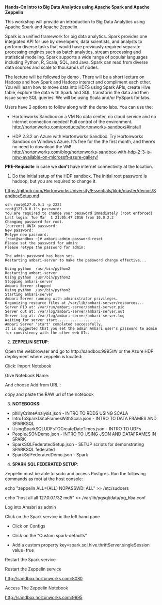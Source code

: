 
**Hands-On Intro to Big Data Analytics using Apache Spark and Apache Zeppelin**


This workshop will provide an introduction to Big Data Analytics using Apache Spark and Apache Zeppelin.

Spark is a unified framework for big data analytics. Spark provides one integrated API for use by developers, data scientists, and analysts to perform diverse tasks that would have previously required separate processing engines such as batch analytics, stream processing and statistical modeling. Spark supports a wide range of popular languages including Python, R, Scala, SQL, and Java. Spark can read from diverse data sources and scale to thousands of nodes.

The lecture will be followed by demo . There will be a short lecture on Hadoop and how Spark and Hadoop interact and compliment each other. You will learn how to move data into HDFS using Spark APIs, create Hive table, explore the data with Spark and SQL, transform the data and then issue some SQL queries. We will be using Scala and/or PySpark for labs.

Users have 2 options to follow along with the demo labs. You can use the:

* Hortonworks Sandbox on a VM No data center, no cloud service and no internet connection needed! Full control of the environment. http://hortonworks.com/products/hortonworks-sandbox/#install

* HDP 2.3.2 on Azure with Hortonworks Sandbox. Try Hortonworks Sandbox on Windows Azure. It’s free for the the first month, and there’s no need to download the VM!
http://hortonworks.com/blog/hortonworks-sandbox-with-hdp-2-3-is-now-available-on-microsoft-azure-gallery/

**PRE-Requisite** in case we **don't** have internet connectivity at the location. 

1) Do the  initial setup of the  HDP sandbox. The initial root password is hadoop, but you are required to change it.

https://github.com/HortonworksUniversity/Essentials/blob/master/demos/SandboxSetup.md


    ssh root@127.0.0.1 -p 2222
    root@127.0.0.1's password: 
    You are required to change your password immediately (root enforced)
    Last login: Tue Mar  1 21:05:47 2016 from 10.0.2.2
    Changing password for root.
    (current) UNIX password: 
    New password: 
    Retype new password: 
    [root@sandbox ~]# ambari-admin-password-reset
    Please set the password for admin: 
    Please retype the password for admin: 
    
    The admin password has been set.
    Restarting ambari-server to make the password change effective...
    
    Using python  /usr/bin/python2
    Restarting ambari-server
    Using python  /usr/bin/python2
    Stopping ambari-server
    Ambari Server stopped
    Using python  /usr/bin/python2
    Starting ambari-server
    Ambari Server running with administrator privileges.
    Organizing resource files at /var/lib/ambari-server/resources...
    Server PID at: /var/run/ambari-server/ambari-server.pid
    Server out at: /var/log/ambari-server/ambari-server.out
    Server log at: /var/log/ambari-server/ambari-server.log
    Waiting for server start....................
    Ambari Server 'start' completed successfully.
    It is suggested that you set the admin Ambari user's password to admin for consistency with the other web UIs.

2) **ZEPPELIN SETUP**:

Open the webbrowser and go to http://sandbox:9995/#/ or the Azure HDP deployment where zeppelin is located:

Click: Import Notebook

Give Notebook Name: 

And choose Add from URL :  

copy and paste the RAW url of the notebook

3) **NOTEBOOKS:**

* phillyCrimeAnalysis.json - INTRO TO RDDS USING SCALA
* IntroToSparkDataFramesWithScala.json - INTRO TO DATA FRAMES AND SPARKSQL
* UsingSparkSQLUDFsTOCreateDateTimes.json - INTRO TO UDFs
* PeopleJSONDemo.json - INTRO TO USING JSON AND DATAFRAMES IN SPARK
* SparkSQLFederatedSetup.json - SETUP scripts for demonstrating SPARKSQL federated 
* SparkSqlFederatedDemo.json - Spark


4) **SPARK SQL FEDERATED SETUP**:

Zeppelin must be able to sudo and access Postgres. Run the following commands as root at the host console:

echo "zeppelin ALL=(ALL) NOPASSWD: ALL" >> /etc/sudoers

echo "host all all 127.0.0.1/32 md5" >> /var/lib/pgsql/data/pg_hba.conf

Log into Amabri as admin

Click on the Spark service in the left hand pane

* Click on Configs

* Click on the "Custom spark-defaults"

* Add a custom property key=spark.sql.hive.thriftServer.singleSession value=true

Restart the Spark service

Restart the Zeppelin service

http://sandbox.hortonworks.com:8080

Access The Zeppelin Notebook

http://sandbox.hortonworks.com:9995
